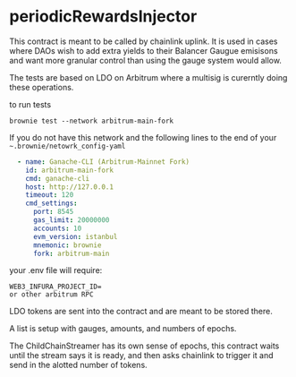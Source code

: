 # periodicRewardsInjector

This contract is meant to be called by chainlink uplink.  It is used in cases where DAOs wish to add extra yields to their Balancer Gaugue emisisons and want more granular control than using the gauge system would allow.


The tests are based on LDO on Arbitrum where a multisig is curerntly doing these operations.

to run tests

```
brownie test --network arbitrum-main-fork
```

If you do not have this network and the following lines to the end of your `~.brownie/netowrk_config-yaml`
```yaml
  - name: Ganache-CLI (Arbitrum-Mainnet Fork)
    id: arbitrum-main-fork
    cmd: ganache-cli
    host: http://127.0.0.1
    timeout: 120
    cmd_settings:
      port: 8545
      gas_limit: 20000000
      accounts: 10
      evm_version: istanbul
      mnemonic: brownie
      fork: arbitrum-main

```

your .env file will require:
```
WEB3_INFURA_PROJECT_ID=
or other arbitrum RPC
```
LDO tokens are sent into the contract and are meant to be stored there.

A list is setup with gauges, amounts, and numbers of epochs.

The ChildChainStreamer has its own sense of epochs, this contract waits until the stream says it is ready, and then asks chainlink to trigger it and send in the alotted number of tokens.
